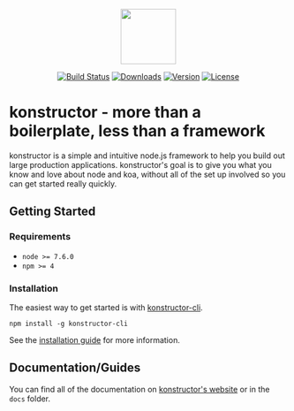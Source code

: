<p align="center"><a href="https://konstructor.js.org" target="_blank"><img width="100"src="https://konstructor.js.org/assets/static/images/konstructor.png"></a></p>
<p align="center">
  <a href="https://circleci.com/gh/konstructorjs/konstructor"><img src="https://img.shields.io/circleci/project/konstructorjs/konstructor.svg" alt="Build Status"></a>
  <a href="https://www.npmjs.com/package/konstructor"><img src="https://img.shields.io/npm/dm/konstructor.svg" alt="Downloads"></a>
  <a href="https://www.npmjs.com/package/konstructor"><img src="https://img.shields.io/npm/v/konstructor.svg" alt="Version"></a>
  <a href="https://www.npmjs.com/package/konstructor"><img src="https://img.shields.io/npm/l/konstructor.svg" alt="License"></a>
</p>

# konstructor - more than a boilerplate, less than a framework
konstructor is a simple and intuitive node.js framework to help you build out large production applications. konstructor's goal is to give you what you know and love about node and koa, without all of the set up involved so you can get started really quickly.

## Getting Started

### Requirements
- `node >= 7.6.0`
- `npm >= 4`

### Installation
The easiest way to get started is with [konstructor-cli](https://github.com/konstructorjs/konstructor-cli).
```
npm install -g konstructor-cli
```
See the [installation guide](https://konstructor.js.org/docs/getting-started/installation) for more information.

## Documentation/Guides
You can find all of the documentation on [konstructor's website](https://konstructor.js.org/docs) or in the `docs` folder.
